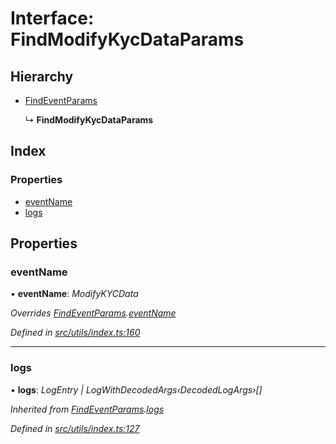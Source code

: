 # Interface: FindModifyKycDataParams

## Hierarchy

* [FindEventParams](_utils_index_.findeventparams.md)

  ↳ **FindModifyKycDataParams**

## Index

### Properties

* [eventName](_utils_index_.findmodifykycdataparams.md#eventname)
* [logs](_utils_index_.findmodifykycdataparams.md#logs)

## Properties

###  eventName

• **eventName**: *ModifyKYCData*

*Overrides [FindEventParams](_utils_index_.findeventparams.md).[eventName](_utils_index_.findeventparams.md#eventname)*

*Defined in [src/utils/index.ts:160](https://github.com/PolymathNetwork/polymath-sdk/blob/ade5412/src/utils/index.ts#L160)*

___

###  logs

• **logs**: *LogEntry | LogWithDecodedArgs‹DecodedLogArgs›[]*

*Inherited from [FindEventParams](_utils_index_.findeventparams.md).[logs](_utils_index_.findeventparams.md#logs)*

*Defined in [src/utils/index.ts:127](https://github.com/PolymathNetwork/polymath-sdk/blob/ade5412/src/utils/index.ts#L127)*
